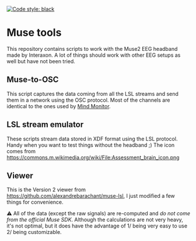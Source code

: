 [![Code style: black](https://img.shields.io/badge/code%20style-black-000000.svg)](https://github.com/psf/black)

# Muse tools
This repository contains scripts to work with the Muse2 EEG headband made by Interaxon. A lot of things should work with other EEG setups as well but have not been tried.

## Muse-to-OSC
This script captures the data coming from all the LSL streams and send them in a network using the OSC protocol. Most of the channels are identical to the ones used by [Mind Monitor](https://mind-monitor.com/FAQ.php#Compatibility).

## LSL stream emulator
These scripts stream data stored in XDF format using the LSL protocol. Handy when you want to test things without the headband ;)
The icon comes from https://commons.m.wikimedia.org/wiki/File:Assessment_brain_icon.png

## Viewer
This is the Version 2 viewer from https://github.com/alexandrebarachant/muse-lsl, I just modified a few things for convenience.


:warning: All of the data (except the raw signals) are re-computed and *do not come from the official Muse SDK*. Although the calculations are not very heavy, it's not optimal, but it does have the advantage of 1/ being very easy to use 2/ being customizable.